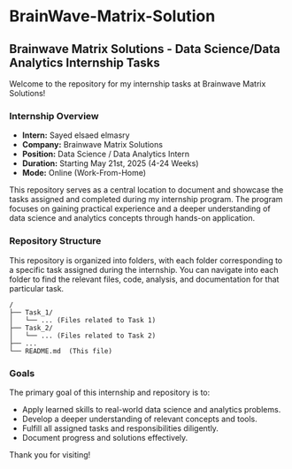 # BrainWave-Matrix-Solution
## Brainwave Matrix Solutions - Data Science/Data Analytics Internship Tasks

Welcome to the repository for my internship tasks at Brainwave Matrix Solutions!

### Internship Overview

*   **Intern:** Sayed elsaed elmasry
*   **Company:** Brainwave Matrix Solutions
*   **Position:** Data Science / Data Analytics Intern
*   **Duration:** Starting May 21st, 2025 (4-24 Weeks)
*   **Mode:** Online (Work-From-Home)

This repository serves as a central location to document and showcase the tasks assigned and completed during my internship program. The program focuses on gaining practical experience and a deeper understanding of data science and analytics concepts through hands-on application.

### Repository Structure

This repository is organized into folders, with each folder corresponding to a specific task assigned during the internship. You can navigate into each folder to find the relevant files, code, analysis, and documentation for that particular task.

```
/
├── Task_1/
│   └── ... (Files related to Task 1)
├── Task_2/
│   └── ... (Files related to Task 2)
├── ...
└── README.md  (This file)
```

### Goals

The primary goal of this internship and repository is to:

*   Apply learned skills to real-world data science and analytics problems.
*   Develop a deeper understanding of relevant concepts and tools.
*   Fulfill all assigned tasks and responsibilities diligently.
*   Document progress and solutions effectively.

Thank you for visiting!
